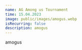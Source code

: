 ```yaml
---
name: AG Among us Tournament
time: 15.04.2023
image: public/images/amogus.webp
isRecurring: false
description: amogus
---
```

amogus